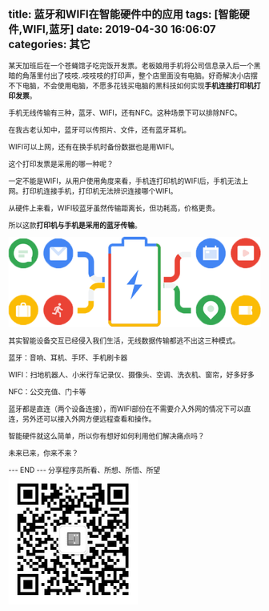 title: 蓝牙和WIFI在智能硬件中的应用
tags: [智能硬件,WIFI,蓝牙]
date: 2019-04-30 16:06:07
categories: 其它
---
某天加班后在一个苍蝇馆子吃完饭开发票。老板娘用手机将公司信息录入后一个黑暗的角落里付出了吱吱..吱吱吱的打印声，整个店里面没有电脑。好奇解决小店摆不下电脑，不会使用电脑，不愿多花钱买电脑的黑科技如何实现**手机连接打印机打印发票**。



手机无线传输有三种，蓝牙、WIFI，还有NFC。这种场景下可以排除NFC。  



在我古老认知中，蓝牙可以传照片、文件，还有蓝牙耳机。

WIFI可以上网，还有在换手机时备份数据也是用WIFI。  

<!--more-->


这个打印发票是采用的哪一种呢？

一定不能是WIFI，从用户使用角度来看，手机连打印机的WIFI后，手机无法上网。打印机连接手机，打印机无法辨识连接哪个WIFI。

从硬件上来看，WIFI较蓝牙虽然传输距离长，但功耗高，价格更贵。

所以这款**打印机与手机是采用的蓝牙传输**。


![连接](/css/images/adaptive-battery.png)


其实智能设备交互已经侵入我们生活，无线数据传输都逃不出这三种模式。

蓝牙：音响、耳机、手环、手机刷卡器

WIFI：扫地机器人、小米行车记录仪、摄像头、空调、洗衣机、窗帘，好多好多  

NFC：公交充值、门卡等

蓝牙都是直连（两个设备连接），而WIFI部份在不需要介入外网的情况下可以直连，另外还可以接入外网方便远程查看和操作。



智能硬件就这么简单，所以你有想好如何利用他们解决痛点吗？



未来已来，你来不来？



---  END  ---
分享程序员所看、所想、所悟、所望  
![程序猜想](/css/images/qrcode4assert1024.jpg)